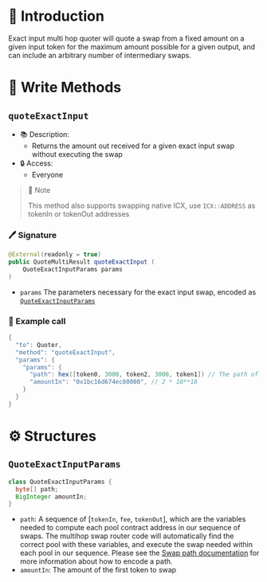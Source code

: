 # 📖 Introduction

Exact input multi hop quoter will quote a swap from a fixed amount on a given input token for the maximum amount possible for a given output, and can include an arbitrary number of intermediary swaps.

# 📜 Write Methods

## `quoteExactInput`

- 📚 Description: 
  - Returns the amount out received for a given exact input swap without executing the swap
- 🔒 Access: 
  - Everyone

> 📝 Note
> 
> This method also supports swapping native ICX, use `ICX::ADDRESS` as tokenIn or tokenOut addresses

### 🖊️ Signature

```java
@External(readonly = true)
public QuoteMultiResult quoteExactInput (
    QuoteExactInputParams params
)
```

- `params` The parameters necessary for the exact input swap, encoded as [`QuoteExactInputParams`](#quoteexactinputparams)

### 🧪 Example call

```java
{
  "to": Quoter,
  "method": "quoteExactInput",
  "params": {
    "params": {
      "path": hex([token0, 3000, token2, 3000, token1]) // The path of the swap, i.e. each token pair and the pool fee
      "amountIn": "0x1bc16d674ec80000", // 2 * 10**18
    }
  }
}
```

# ⚙️ Structures

## `QuoteExactInputParams`

```java
class QuoteExactInputParams {
  byte[] path;
  BigInteger amountIn;
}
```

- `path`: A sequence of [`tokenIn`, `fee`, `tokenOut`], which are the variables needed to compute each pool contract address in our sequence of swaps. The multihop swap router code will automatically find the correct pool with these variables, and execute the swap needed within each pool in our sequence. Please see the [Swap path documentation](/commons/swap-path.md#how-to-encode-a-swap-path) for more information about how to encode a path.
- `amountIn`: The amount of the first token to swap
